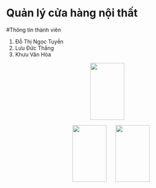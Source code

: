 # Quản lý cửa hàng nội thất

#Thông tin thành viên

1. Đỗ Thị Ngọc Tuyền
2. Lưu Đức Thắng
3. Khưu Văn Hòa

<div style="text-align:center; margin-left:30;">
   <p  style="text-align:center"><img src="https://github.com/PTPM-T5-A204-FurnitureStore/QuanLyNoiThat/assets/92535502/588b234a-6a1b-4819-94e6-fa74243e1ce2" width = 90px, height = 150px /></p>
   <img src="https://github.com/PTPM-T5-A204-FurnitureStore/QuanLyNoiThat/assets/92535502/ed9aa603-441f-42c7-bf48-a2a83c7f6155" width = 90px, height = 150px, style = "margin-left:20px" />
   <img src="https://github.com/PTPM-T5-A204-FurnitureStore/QuanLyNoiThat/assets/92535502/05bb40fb-83af-4b3e-95b2-d89d03535381" width = 90px, height = 150px, style = "margin-left:20px" />
</div>




